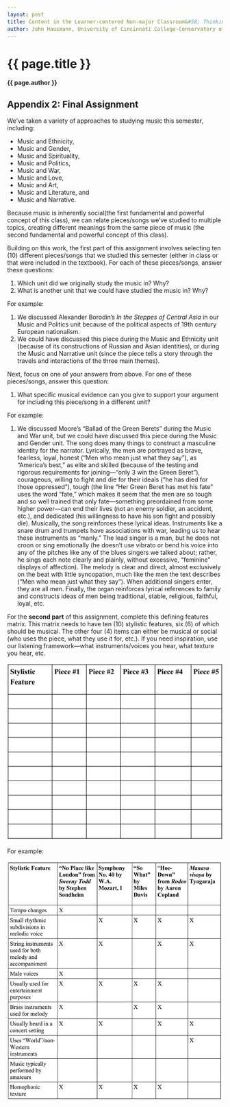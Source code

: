 ```yaml
---
layout: post
title: Content in the Learner-centered Non-major Classroom&#58; Thinking and Listening Like a Musicologist
author: John Hausmann, University of Cincinnati College-Conservatory of Music
---
```


{{ page.title }}
================
**{{ page.author }}**

## Appendix 2&#58; Final Assignment

We’ve taken a variety of approaches to studying music this semester, including:

-   Music and Ethnicity,
-   Music and Gender,
-   Music and Spirituality,
-   Music and Politics,
-   Music and War,
-   Music and Love,
-   Music and Art,
-   Music and Literature, and
-   Music and Narrative.

Because music is inherently social(the first fundamental and powerful concept of this class), we can relate pieces/songs we’ve studied to multiple topics, creating different meanings from the same piece of music (the second fundamental and powerful concept of this class).

Building on this work, the first part of this assignment involves selecting ten (10) different pieces/songs that we studied this semester (either in class or that were included in the textbook). For each of these pieces/songs, answer these questions:

1.  Which unit did we originally study the music in? Why?
2.  What is another unit that we could have studied the music in? Why?

For example:

1.  We discussed Alexander Borodin’s *In the Steppes of Central Asia* in our Music and Politics unit because of the political aspects of 19th century European nationalism.
2.  We could have discussed this piece during the Music and Ethnicity unit (because of its constructions of Russian and Asian identities), or during the Music and Narrative unit (since the piece tells a story through the travels and interactions of the three main themes).

Next, focus on one of your answers from above. For one of these pieces/songs, answer this question:

1.  What specific musical evidence can you give to support your argument for including this piece/song in a different unit?

For example:

1.  We discussed Moore’s “Ballad of the Green Berets” during the Music and War unit, but we could have discussed this piece during the Music and Gender unit. The song does many things to construct a masculine identity for the narrator. Lyrically, the men are portrayed as brave, fearless, loyal, honest (“Men who mean just what they say”), as “America’s best,” as elite and skilled (because of the testing and rigorous requirements for joining—“only 3 win the Green Beret”), courageous, willing to fight and die for their ideals (“he has died for those oppressed”), tough (the line “Her Green Beret has met his fate” uses the word “fate,” which makes it seem that the men are so tough and so well trained that only fate––something preordained from some higher power––can end their lives (not an enemy soldier, an accident, etc.), and dedicated (his willingness to have his son fight and possibly die). Musically, the song reinforces these lyrical ideas. Instruments like a snare drum and trumpets have associations with war, leading us to hear these instruments as “manly.” The lead singer is a man, but he does not croon or sing emotionally (he doesn’t use vibrato or bend his voice into any of the pitches like any of the blues singers we talked about; rather, he sings each note clearly and plainly, without excessive, “feminine” displays of affection). The melody is clear and direct, almost exclusively on the beat with little syncopation, much like the men the text describes (“Men who mean just what they say”). When additional singers enter, they are all men. Finally, the organ reinforces lyrical references to family and constructs ideas of men being traditional, stable, religious, faithful, loyal, etc.

For the **second part** of this assignment, complete this defining features matrix. This matrix needs to have ten (10) stylistic features, six (6) of which should be musical. The other four (4) items can either be musical or social (who uses the piece, what they use it for, etc.). If you need inspiration, use our listening framework––what instruments/voices you hear, what texture you hear, etc.

[![](images/JH-image00.jpg)](images/JH-image00.jpg)

For example:

[![](images/JH-image01.jpg)](images/JH-image01.jpg)